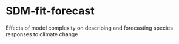 # SDM-fit-forecast
Effects of model complexity on describing and forecasting species responses to climate change
